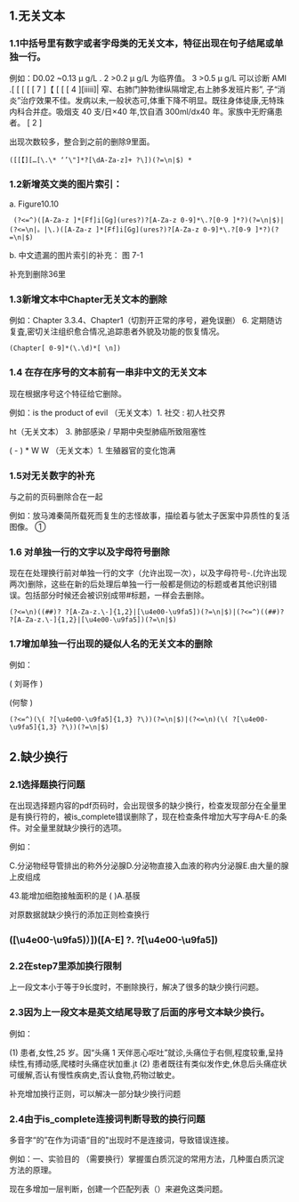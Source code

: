 ## 1.无关文本 

### 1.1中括号里有数字或者字母类的无关文本，特征出现在句子结尾或单独一行。

例如：D0.02 ~0.13 µ g/L . 2 >0.2 µ g/L 为临界值。 3 >0.5 µ g/L 可以诊断 AMI .[ [ [ [ [ 7 ]【 [ [ [ 4 ][iiiii]| 窄、右肺门肿勃律纵隔增定,右上肺多发班片影”, 子“消炎”治疗效果不佳。发病以未,一般状态可,体重下降不明显。既往身体徒康,无特珠内科合并症。吸烟支 40 支/日×40 年,饮自酒 300ml/dx40 年。家族中无貯痛患者。 [ 2 ]

出现次数较多，整合到之前的删除9里面。

```
([[【][…[\.\* ‘’\"]*?[\dA-Za-z]+ ?\])(?=\n|$) *
```



### 1.2新增英文类的图片索引：

a. Figure10.10

```
 (?<=^)([A-Za-z ]*[Ff]i[Gg](ures?)?[A-Za-z 0-9]*\.?[0-9 ]*?)(?=\n|$)|(?<=\n|。|\.)([A-Za-z ]*[Ff]i[Gg](ures?)?[A-Za-z 0-9]*\.?[0-9 ]*?)(?=\n|$)
```

b. 中文遗漏的图片索引的补充： 图  7-1

补充到删除36里 

### 1.3新增文本中Chapter无关文本的删除

例如：Chapter 3.3.4、Chapter1（切割开正常的序号，避免误删） 6. 定期随访复査,密切关注组织愈合情况,追踪患者外貌及功能的恢复情况。

```
(Chapter[ 0-9]*(\.\d)*[ \n]) 
```

### 1.4 在存在序号的文本前有一串非中文的无关文本

现在根据序号这个特征给它删除。

例如：is the product of evil （无关文本）1. 社交 : 初人社交界

ht（无关文本） 3. 肺部感染 / 早期中央型肺癌所致阻塞性

 ( - ) * W W （无关文本）1. 生殖器官的变化饱满 

### 1.5对无关数字的补充

与之前的页码删除合在一起

例如：放马滩秦简所载死而复生的志怪故事，描绘着与虢太子医案中异质性的复活图像。 ① 

### 1.6 对单独一行的文字以及字母符号删除

 现在在处理换行前对单独一行的文字（允许出现一次），以及字母符号-.(允许出现两次)删除，这些在新的后处理后单独一行一般都是侧边的标题或者其他识别错误。包括部分时候还会被识别成带#标题，一样会去删除。

```
(?<=\n)((##)? ?[A-Za-z.\-]{1,2}|[\u4e00-\u9fa5])(?=\n|$)|(?<=^)((##)? ?[A-Za-z.\-]{1,2}|[\u4e00-\u9fa5])(?=\n|$) 
```

### 1.7增加单独一行出现的疑似人名的无关文本的删除

例如：

( 刘哥作 )

(何黎 )

```
(?<=^)(\( ?[\u4e00-\u9fa5]{1,3} ?\))(?=\n|$)|(?<=\n)(\( ?[\u4e00-\u9fa5]{1,3} ?\))(?=\n|$) 
```

### 

##  2.缺少换行 

### 2.1选择题换行问题

在出现选择题内容的pdf页码时，会出现很多的缺少换行，检查发现部分在全量里是有换行符的，被is_complete错误删除了，现在检查条件增加大写字母A-E.的条件。对全量里就缺少换行的选项。

例如：

C.分泌物经导管排出的称外分泌腺D.分泌物直接入血液的称内分泌腺E.由大量的腺上皮组成

43.能增加细胞接触面积的是 (    )A.基膜

对原数据就缺少换行的添加正则检查换行

### ([\u4e00-\u9fa5)）])([A-E] ?\. ?[\u4e00-\u9fa5]) 

### 2.2在step7里添加换行限制

上一段文本小于等于9长度时，不删除换行，解决了很多的缺少换行问题。 

### 2.3因为上一段文本是英文结尾导致了后面的序号文本缺少换行。

例如：

(1) 患者,女性,25 岁。因“头痛 1 天伴恶心呕吐”就诊,头痛位于右侧,程度较重,呈持续性,有搏动感,爬楼时头痛症状加重.jt (2) 患者既往有类似发作史,休息后头痛症状可缓解,否认有慢性疾病史,否认食物,药物过敏史。

补充增加换行正则，可以解决一部分缺少换行问题 

### 2.4由于is_complete连接词判断导致的换行问题

多音字“的”在作为词语“目的"出现时不是连接词，导致错误连接。

例如：一、实验目的 （需要换行）掌握蛋白质沉淀的常用方法，几种蛋白质沉淀方法的原理。

现在多增加一层判断，创建一个匹配列表（）来避免这类问题。